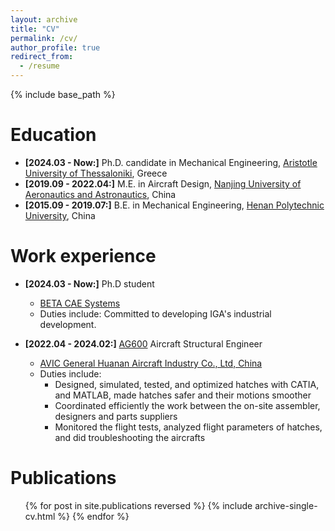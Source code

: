 ```yaml
---
layout: archive
title: "CV"
permalink: /cv/
author_profile: true
redirect_from:
  - /resume
---
```


{% include base_path %}

Education
======
* **[2024.03 - Now:]** Ph.D. candidate in Mechanical Engineering, [Aristotle University of Thessaloniki](https://www.auth.gr/en/), Greece
* **[2019.09 - 2022.04:]** M.E. in Aircraft Design, [Nanjing University of Aeronautics and Astronautics](https://www.nuaa.edu.cn/), China
* **[2015.09 - 2019.07:]** B.E. in Mechanical Engineering, [Henan Polytechnic University](https://www.hpu.edu.cn/), China

Work experience
======
* **[2024.03 - Now:]** Ph.D student
  * [BETA CAE Systems](https://www.beta-cae.com/)
  * Duties include: Committed to developing IGA's industrial development.
  
* **[2022.04 - 2024.02:]** [AG600](https://www.avicgeneral.com/cpyyw/tyfjcp/jl600/index.shtml) Aircraft Structural Engineer
  * [AVIC General Huanan Aircraft Industry Co., Ltd, China](https://www.avicgeneral.com/sy/index.shtml)
  * Duties include:
    * Designed, simulated, tested, and optimized hatches with CATIA, and MATLAB, made hatches safer and their motions smoother
    * Coordinated efficiently the work between the on-site assembler, designers and parts suppliers
    * Monitored the flight tests, analyzed flight parameters of hatches, and did troubleshooting the aircrafts
      
Publications
======
  <ul>{% for post in site.publications reversed %}
    {% include archive-single-cv.html %}
  {% endfor %}</ul>
